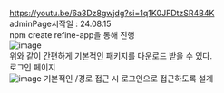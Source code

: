 https://youtu.be/6a3Dz8gwjdg?si=1q1K0JFDtzSR4B4K
<br>
adminPage시작일 : 24.08.15
<br>
npm create refine-app을 통해 진행
<br>
![image](https://github.com/user-attachments/assets/09cbeb80-617a-4606-96e4-b262e0d39df5)
<br>
위와 같이 간편하게 기본적인 패키지를 다운로드 받을 수 있다.
<br>
로그인 페이지
<br>
![image](https://github.com/user-attachments/assets/ca24f48f-139d-4602-aa88-6a5e06a1240b)
기본적인 /경로 접근 시 로그인으로 접근하도록 설계
